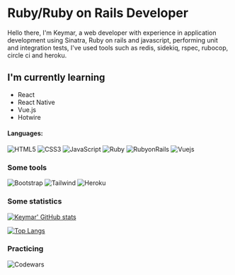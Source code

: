 
# Ruby/Ruby on Rails Developer

Hello there, I'm Keymar, a web developer with experience in application development using Sinatra, Ruby on rails and javascript, performing unit and integration tests, I've used tools such as redis, sidekiq, rspec, rubocop, circle ci and heroku.

## I'm currently learning
- React
- React Native
- Vue.js
- Hotwire
#### Languages:
![HTML5](https://img.shields.io/badge/html5-%23E34F26.svg?style=for-the-badge&logo=html5&logoColor=white)
![CSS3](https://img.shields.io/badge/css3-%231572B6.svg?style=for-the-badge&logo=css3&logoColor=white)
![JavaScript](https://img.shields.io/badge/javascript-%23323330.svg?style=for-the-badge&logo=javascript&logoColor=%23F7DF1E)
![Ruby](https://img.shields.io/badge/Ruby-%23E34F26.svg?style=for-the-badge&logo=ruby&logoColor=white)
![RubyonRails](https://img.shields.io/badge/RubyonRails-%23E34F26.svg?style=for-the-badge&logo=rubyonrails&logoColor=white)
![Vuejs](https://img.shields.io/badge/Vuejs-00d1f7?style=for-the-badge&logo=vuejs&logoColor=white)

### Some tools
![Bootstrap](https://img.shields.io/badge/Bootstrap-6e10ee?style=for-the-badge&logo=bootstrap&logoColor=white)
![Tailwind](https://img.shields.io/badge/Tailwind-17b0b3?style=for-the-badge&logo=tailwind&logoColor=white)
![Heroku](https://img.shields.io/badge/Heroku-9374b7?style=for-the-badge&logo=heroku&logoColor=white)

### Some statistics
[![Keymar' GitHub stats](https://github-readme-stats.vercel.app/api?username=keymarc22)](https://github.com/anuraghazra/github-readme-stats)

[![Top Langs](https://github-readme-stats.vercel.app/api/top-langs/?username=keymarc22&langs_count=8)](https://github.com/anuraghazra/github-readme-stats)

### Practicing
![Codewars](https://github.r2v.ch/codewars?user=keymarc22&stroke=COLOR)
